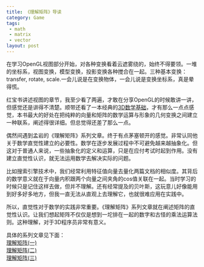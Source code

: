 ```yaml
---
title: 《理解矩阵》导读
category: Game
tags:
 - math
 - matrix
 - vector
layout: post
---
```


在学习OpenGL视图部分开始，对各种变换看着云遮雾绕的，始终不得要领。一堆的坐标系，视图变换，模型变换，投影变换各种搅合在一起。三种基本变换：transfer, rotate, scale.一会儿说是在变换物体，一会儿说是变换坐标系，真是晕得慌。

红宝书讲述视图的章节，我至少看了两遍，才敢在分享OpenGL的时候敢讲一讲，但感觉还是讲得不清楚。顺带还看了一本经典的[3D数学基础](http://book.douban.com/subject/1400419/)，才有那么一点点感觉，本书最大的好处在把纯粹的向量和矩阵的数学运算与形象的几何变换之间建立一种联系，阐述得很详细。但总觉得还差了那么一点。

偶然间遇到孟岩的《理解矩阵》系列文章。终于有点茅塞顿开的感觉。非常认同他关于数学直觉性建立的必要性。数学在逐步发展过程中不可避免越来越抽象化。但这对于普通人来说，一些抽象化的定义和运算，只是在应付考试时起到作用。没有建立直觉性认识，就无法运用数学去解决实际的问题。

比如搜索引擎技术中，我们经常利用特征值向量去量化两篇文档的相似度。其背后的数学意义就在于向量内积跟两个向量之间夹角的cos值关联在一起。当时学习的时候只是记住这样去做，但并不理解。还有经常提及的贝叶斯，这玩意儿好像能用到好多好多地方，但我一直无法从直观上去理解它，也就很难应用在实践中。

所以，直觉性对于数学的实践非常重要。《理解矩阵》系列文章就在阐述矩阵的直觉性认识。让我们想起矩阵不仅仅是想到一坨排在一起的数字和古怪的乘法运算法则。这种理解，对于3D程序员非常有意义。

具体的系列文章见下面：  
[理解矩阵(一)](http://blog.csdn.net/myan/article/details/647511)  
[理解矩阵(二)](http://blog.csdn.net/myan/article/details/649018)  
[理解矩阵(三)](http://blog.csdn.net/myan/article/details/1865397)

 











